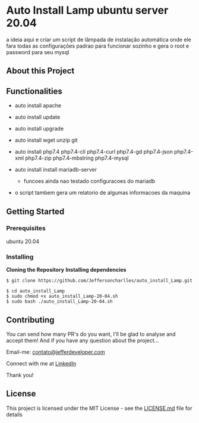 


# Auto Install Lamp ubuntu server 20.04



a ideia aqui e criar um script de lâmpada de instalação automática onde ele fara todas as configurações padrao para funcionar sozinho e gera o root e password para seu mysql

## About this Project

## Functionalities

- auto install apache

- auto install update

- auto install upgrade

- auto install wget unzip git

- auto install php7.4 php7.4-cli php7.4-curl php7.4-gd php7.4-json php7.4-xml php7.4-zip php7.4-mbstring php7.4-mysql

- auto install install mariadb-server
	- funcoes ainda nao testado configuracoes do mariadb
	
- o script tambem gera um relatorio de algumas informacoes da maquina

  

  


## Getting Started

### Prerequisites

ubuntu 20.04

### Installing

**Cloning the Repository** **Installing dependencies**

```
$ git clone https://github.com/Jeffersoncharlles/auto_install_Lamp.git

$ cd auto_install_Lamp 
$ sudo chmod +x auto_install_Lamp-20-04.sh
$ sudo bash ./auto_install_Lamp-20-04.sh
```



## Contributing

You can send how many PR's do you want, I'll be glad to analyse and accept them! And if you have any question about the project...

Email-me: contato@jefferdeveloper.com

Connect with me at [LinkedIn](https://www.linkedin.com/in/jefferdeveloper/)

Thank you!

## License

This project is licensed under the MIT License - see the [LICENSE.md](https://github.com/steniowagner/mindCast/blob/master/LICENSE) file for details
